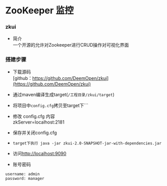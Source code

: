 # ZooKeeper 监控 #
### zkui ###
- 简介<br/>
一个开源的允许对Zookeeper进行CRUD操作对可视化界面

### 搭建步骤 ###
- 下载源码 <br/>
[github：https://github.com/DeemOpen/zkui](https://github.com/DeemOpen/zkui)

- 通过maven编译生成target(```/工程目录/zkui/target```) <br/>
- 将项目中```config.cfg```拷贝至target下```
- 修改 config.cfg 内容<br/>
zkServer=localhost:2181
- 保存并关闭config.cfg
- ```target下执行 java -jar zkui-2.0-SNAPSHOT-jar-with-dependencies.jar  ```
- 访问[http://localhost:9090](http://localhost:9090)
- 账号密码
```
username: admin
password: manager
```